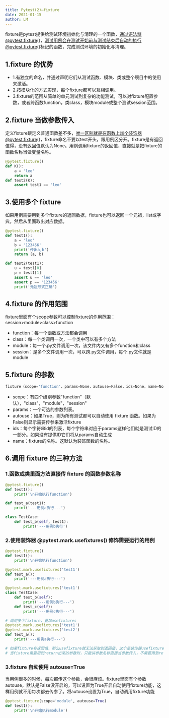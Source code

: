 ```yaml
---
title: Pytest(2)—fixture
date: 2021-01-15
author: LM
---
```


fixture是pytest提供给测试环境初始化与清理的一个函数，通过语法糖@pytest.fixture()，测试用例会在测试开始前与测试结束后自动的执行@pytest.fixture()标记的函数，完成测试环境的初始化与清理。

## 1.fixture 的优势

- 1.有独立的命名，并通过声明它们从测试函数、模块、类或整个项目中的使用来激活。
- 2.按模块化的方式实现，每个fixture都可以互相调用。
- 3.fixture的范围从简单的单元测试到复杂的功能测试，可以对fixture配置参数，或者跨函数function，类class，模块module或整个测试session范围。

## 2.fixture 当做参数传入

定义fixture跟定义普通函数差不多，唯一区别就是在函数上加个装饰器@pytest.fixture()，fixture命名不要以test开头，跟用例区分开。fixture是有返回值得，没有返回值默认为None。用例调用fixture的返回值，直接就是把fixture的函数名称当做变量名称。

```python
@pytest.fixture()
def K():
    a = 'leo'
    return a
def test2(K):
    assert test1 == 'leo'
```

## 3.使用多个 fixture

如果用例需要用到多个fixture的返回数据，fixture也可以返回一个元祖，list或字典，然后从里面取出对应数据。

```python
@pytest.fixture()
def test1():
    a = 'leo'
    b = '123456'
    print('传出a,b')
    return (a, b)

def test2(test1):
    u = test1[0]
    p = test1[1]
    assert u == 'leo'
    assert p == '123456'
    print('元祖形式正确')
```

## 4.fixture 的作用范围

fixture里面有个scope参数可以控制fixture的作用范围：session>module>class>function

- function：每一个函数或方法都会调用
- class：每一个类调用一次，一个类中可以有多个方法
- module：每一个.py文件调用一次，该文件内又有多个function和class
- session：是多个文件调用一次，可以跨.py文件调用，每个.py文件就是module

## 5.fixture 的参数

```python
fixture（scope='function'，params=None，autouse=False，ids=None，name=None）
```

- scope：有四个级别参数"function"（默认），"class"，"module"，"session"
- params：一个可选的参数列表。
- autouse：如果True，则为所有测试都可以自动使用 fixture 函数。如果为False则显示需要传参来激活fixture
- ids：每个字符串id的列表，每个字符串对应于params这样他们就是测试ID的一部分。如果没有提供ID它们将从params自动生成
- name：fixture的名称。这默认为装饰函数的名称。

## 6.调用 fixture 的三种方法

### 1.函数或类里面方法直接传 fixture 的函数参数名称

```python
@pytest.fixture()
def test1():
    print('\n开始执行function')

def test_a(test1):
    print('---用例a执行---')

class TestCase:
    def test_b(self, test1):
        print('---用例b执行')
```

### 2.使用装饰器 @pytest.mark.usefixtures() 修饰需要运行的用例

```python
@pytest.fixture()
def test1():
    print('\n开始执行function')

@pytest.mark.usefixtures('test1')
def test_a():
    print('---用例a执行---')

@pytest.mark.usefixtures('test1')
class TestCase:
    def test_b(self):
        print('---用例b执行---')
    def test_c(self):
        print('---用例c执行---')

# 调用多个fixture，叠加usefixtures
@pytest.mark.usefixtures('test1')
@pytest.mark.usefixtures('test2')
def test_a():
    print('---用例a执行---')

# 如果fixture有返回值，那么usefixture就无法获取到返回值，这个是装饰器usefixture与用例直接传fixture参数的区别。
# 当fixture需要用到return出来的参数时，只能讲参数名称直接当参数传入，不需要用到return出来的参数时，两种方式都可以。
```

### 3.fixture 自动使用 autouse=True

当用例很多的时候，每次都传这个参数，会很麻烦。fixture里面有个参数autouse，默认是False没开启的，可以设置为True开启自动使用fixture功能，这样用例就不用每次都去传参了。将autouse设置为True，自动调用fixture功能

```python
@pytest.fixture(scope='module', autouse=True)
def test1():
    print('\n开始执行module')
```

